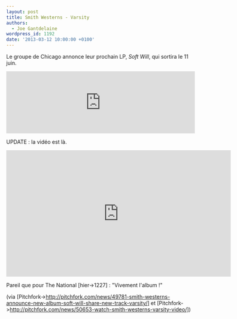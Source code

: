 ```yaml
---
layout: post
title: Smith Westerns - Varsity
authors:
  - Joe Gantdelaine
wordpress_id: 1192
date: '2013-03-12 10:00:00 +0100'
---
```

Le groupe de Chicago annonce leur prochain LP, *Soft Will*, qui sortira le 11 juin.

<iframe width="100%" height="166" scrolling="no" frameborder="no" src="https://w.soundcloud.com/player/?url=http%3A%2F%2Fapi.soundcloud.com%2Ftracks%2F81799360"></iframe>

UPDATE : la vidéo est là. 

<iframe width="600" height="338" src="http://www.youtube.com/embed/ykOK2XZ80vg" frameborder="0" allowfullscreen></iframe>

Pareil que pour The National [hier->1227] : "Vivement l'album !"

(via [Pitchfork->http://pitchfork.com/news/49781-smith-westerns-announce-new-album-soft-will-share-new-track-varsity/] et [Pitchfork->http://pitchfork.com/news/50653-watch-smith-westerns-varsity-video/])
